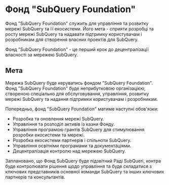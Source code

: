 # Фонд "SubQuery Foundation"

Фонд "SubQuery Foundation" служить для управління та розвитку мережі SubQuery та її екосистеми. Його мета - сприяти розробці та росту мережі SubQuery та надавати підтримку користувачам і розробникам для створення власних проектів для SubQuery.

Фонд "SubQuery Foundation" - це перший крок до децентралізації власності за мережею SubQuery.

## Мета

Мережа SubQuery буде керуватись фондом "SubQuery Foundation". Фонд "SubQuery Foundation" буде неприбутковою організацією, створеною спеціально для обслуговування, управління, розвитку мережі SubQuery та надання підтримки користувачам і розробникам.

Попередньо, фонд "SubQuery Foundation" матиме наступні обов'язки:

- Розробка та оновлення мережі SubQuery.
- Управління та розподіл активів із казни Фонду.
- Управління програмою грантів SubQuery для стимулювання розробки екосистеми та мережі.
- Розробка екосистеми партнерів і спільноти SubQuery.
- Управління освітніми програмами та документаціями.
- Децентралізація контролю над мережею SubQuery.

Заплановано, що Фонд SubQuery буде підзвітний Раді SubQueri, контра буде контролювати рішення щодо управління та буде складатися з ключових представників основної команди SubQuery та інших ключових партнерів та консультантів.
